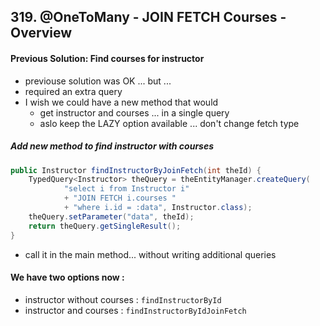 ## 319. @OneToMany - JOIN FETCH Courses - Overview

#### Previous Solution: Find courses for instructor 
* previouse solution was OK ... but ... 
* required an extra query 
* I wish we could have a new method that would 
  * get instructor and courses ... in a single query 
  * aslo keep the LAZY option available ... don't change fetch type 

##### Add new method to find instructor with courses
```java
public Instructor findInstructorByJoinFetch(int theId) {
    TypedQuery<Instructor> theQuery = theEntityManager.createQuery(
            "select i from Instructor i" 
            + "JOIN FETCH i.courses " 
            + "where i.id = :data", Instructor.class); 
    theQuery.setParameter("data", theId); 
    return theQuery.getSingleResult();
}
```

* call it in the main method... without writing additional queries 

#### We have two options now : 
* instructor without courses : `findInstructorById`
* instructor and courses : `findInstructorByIdJoinFetch`